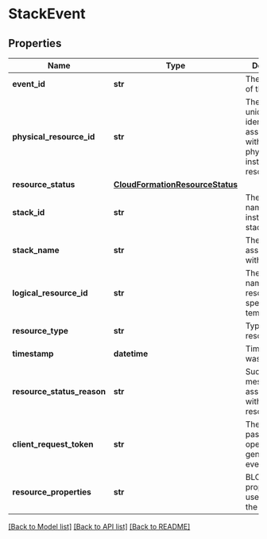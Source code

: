 # StackEvent


## Properties
Name | Type | Description | Notes
------------ | ------------- | ------------- | -------------
**event_id** | **str** | The unique ID of this event. | 
**physical_resource_id** | **str** | The name or unique identifier associated with the physical instance of the resource. | 
**resource_status** | [**CloudFormationResourceStatus**](CloudFormationResourceStatus.md) |  | 
**stack_id** | **str** | The unique ID name of the instance of the stack. | 
**stack_name** | **str** | The name associated with a stack. | 
**logical_resource_id** | **str** | The logical name of the resource specified in the template. | 
**resource_type** | **str** | Type of resource. | 
**timestamp** | **datetime** | Time the status was updated. | 
**resource_status_reason** | **str** | Success/failure message associated with the resource. | [optional] 
**client_request_token** | **str** | The token passed to the operation that generated this event. | [optional] 
**resource_properties** | **str** | BLOB of the properties used to create the resource. | [optional] 

[[Back to Model list]](../README.md#documentation-for-models) [[Back to API list]](../README.md#documentation-for-api-endpoints) [[Back to README]](../README.md)


